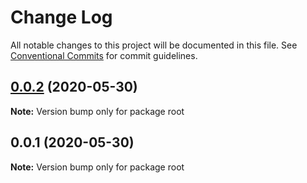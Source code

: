 # Change Log

All notable changes to this project will be documented in this file.
See [Conventional Commits](https://conventionalcommits.org) for commit guidelines.

## [0.0.2](https://github.com/shikhar-priyadarshi-official/shikhar-priyadarshi-official/compare/v0.0.1...v0.0.2) (2020-05-30)

**Note:** Version bump only for package root





## 0.0.1 (2020-05-30)

**Note:** Version bump only for package root
